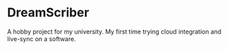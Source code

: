 # DreamScriber
A hobby project for my university. My first time trying cloud integration and live-sync on a software.
